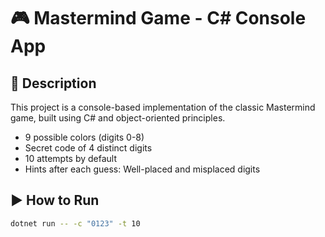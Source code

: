 # 🎮 Mastermind Game - C# Console App

## 📌 Description

This project is a console-based implementation of the classic Mastermind game, built using C# and object-oriented principles.

- 9 possible colors (digits 0-8)
- Secret code of 4 distinct digits
- 10 attempts by default
- Hints after each guess: Well-placed and misplaced digits

## ▶️ How to Run

```bash
dotnet run -- -c "0123" -t 10
